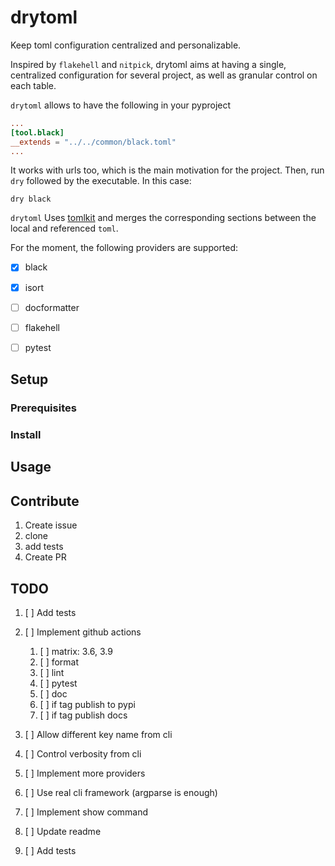 # drytoml

Keep toml configuration centralized and personalizable.

Inspired by `flakehell` and `nitpick`, drytoml aims at having a single, centralized
configuration for several project, as well as granular control on each table.

`drytoml` allows to have the following in your pyproject

```toml
...
[tool.black]
__extends = "../../common/black.toml"
...
```

It works with urls too, which is the main motivation for the project. Then, run `dry` followed by the executable. In this case:

```console
dry black
```

`drytoml` Uses [tomlkit]() and merges the corresponding sections between the local and referenced `toml`.


For the moment, the following providers are supported:

* [x] black
* [x] isort
* [ ] docformatter
* [ ] flakehell
* [ ] pytest



## Setup

### Prerequisites

### Install

## Usage

## Contribute

1. Create issue
1. clone
1. add tests
1. Create PR

## TODO

1. [ ] Add tests
1. [ ] Implement github actions
   1. [ ] matrix: 3.6, 3.9
   1. [ ] format
   1. [ ] lint
   1. [ ] pytest
   1. [ ] doc
   1. [ ] if tag publish to pypi
   1. [ ] if tag publish docs

1. [ ] Allow different key name from cli
1. [ ] Control verbosity from cli
1. [ ] Implement more providers
1. [ ] Use real cli framework (argparse is enough)
1. [ ] Implement show command
1. [ ] Update readme
1. [ ] Add tests
